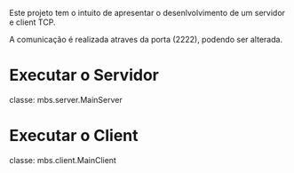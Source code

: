 Este projeto tem o intuito de apresentar o desenlvolvimento de um servidor e client TCP.

A comunicação é realizada atraves da porta (2222), podendo ser alterada.


# Executar o Servidor
classe: mbs.server.MainServer

# Executar o Client
classe: mbs.client.MainClient

